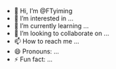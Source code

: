 - 👋 Hi, I’m @FTyiming
- 👀 I’m interested in ...
- 🌱 I’m currently learning ...
- 💞️ I’m looking to collaborate on ...
- 📫 How to reach me ...
- 😄 Pronouns: ...
- ⚡ Fun fact: ...

<!---
FTyiming/FTyiming is a ✨ special ✨ repository because its `README.md` (this file) appears on your GitHub profile.
You can click the Preview link to take a look at your changes.
--->
